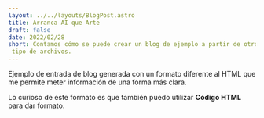 ```yaml
---
layout: ../../layouts/BlogPost.astro
title: Arranca AI que Arte
draft: false
date: 2022/02/28
short: Contamos cómo se puede crear un blog de ejemplo a partir de otro
 tipo de archivos.
---
```


Ejemplo de entrada de blog generada con un formato diferente
al HTML que me permite meter información de una forma más 
clara.

Lo curioso de este formato es que también puedo utilizar
<b>Código HTML</b> para dar formato.